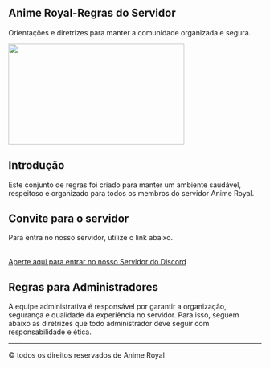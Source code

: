 <!DOCTYPE html>
<html lang="pt-BR">
<head>
  <meta charset="UTF-8">
  <meta name="viewport" content="width=device-width, initial-scale=1.0">
  <link href="https://fonts.googleapis.com/css2?family=Google+Sans+Code:ital,wght@0,300..800;1,300..800&family=Poppins:ital,wght@0,100;0,200;0,300;0,400;0,500;0,600;0,700;0,800;0,900;1,100;1,200;1,300;1,400;1,500;1,600;1,700;1,800;1,900&family=Roboto:ital,wght@0,100..900;1,100..900&display=swap" rel="stylesheet">
 <link rel="stylesheet" href="style/style.css"> 
  <title>Anime Royal</title>
</head>
<body>
<section class="inicio">
  <h1>Anime Royal-Regras do Servidor</h1>  
  <p>Orientações e diretrizes para manter a comunidade organizada e segura.</p>
  </section>

  <section class="banner">
    <img src="imagens/banner_regras.png" height="200" width="350">
  </section>
 <section class="Introducao">
   <h2>Introdução</h2>
   <p>Este conjunto de regras foi criado para manter um ambiente saudável, respeitoso e organizado para todos os membros do servidor Anime Royal.</p>
 </section>
<section class="convite">
  <h2>Convite para o servidor</h2>
  <p>Para entra no nosso servidor, utilize o link abaixo.</p><br>
  <a href="https://discord.gg/juB3AaS7Xf" class="link">Aperte aqui para entrar no nosso Servidor do Discord</a>
</section> 
<section class="regras">
  <h2>Regras para Administradores</h2>
 <p>A equipe administrativa é responsável por garantir a organização, segurança e qualidade da experiência no servidor. Para isso, seguem abaixo as diretrizes que todo administrador deve seguir com responsabilidade e ética.</p>
</section> 


<section class="direitos">
<hr class="barra">
<p> &copy; todos os direitos reservados de Anime Royal</p></section>

</body>
</html>